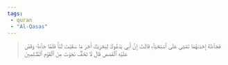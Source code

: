 ```yaml
---
tags: 
 - quran 
 - "Al-Qasas"
---
```


> فَجَآءَتۡهُ إِحۡدَىٰهُمَا تَمۡشِي عَلَى ٱسۡتِحۡيَآءٖ قَالَتۡ إِنَّ أَبِي يَدۡعُوكَ لِيَجۡزِيَكَ أَجۡرَ مَا سَقَيۡتَ لَنَاۚ فَلَمَّا جَآءَهُۥ وَقَصَّ عَلَيۡهِ ٱلۡقَصَصَ قَالَ لَا تَخَفۡۖ نَجَوۡتَ مِنَ ٱلۡقَوۡمِ ٱلظَّـٰلِمِينَ

